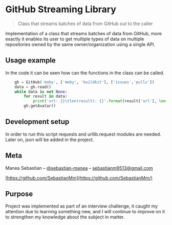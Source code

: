 # GitHub Streaming Library
> Class that streams batches of data from GitHub out to the caller

Implementation of a class that streams batches of data from GitHub, more exactly it enables its user to get multiple types of data on multiple repositories owned by the same owner/organization using a single API.

## Usage example

In the code it can be seen how can the functions in the class can be called.

```python
	gh = GitHub('moby', ['moby', 'buildkit'], ['issues','pulls'])
	data = gh.read()
	while data is not None:
     	for result in data:
        	print('url: {}\tlen(result): {}'.format(result['url'], len(result['result'])))
     	gh.getAvatar()
```
     
## Development setup

In order to run this script requests and urllib.request modules are needed. Later on, json will be added in the project.

## Meta

Manea Sebastian – [@sebastian-manea](https://www.linkedin.com/in/sebastian-manea/) – sebastianm9513@gmail.com

[https://github.com/SebastianMm](https://github.com/SebastianMm/)

## Purpose

Project was implemented as part of an interview challenge, it caught my attention due to learning something new, and I will continue to improve on it to strengthen my knowledge about the subject in matter.
